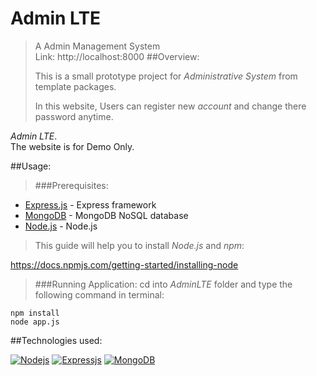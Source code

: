 # Admin LTE
>A Admin Management System<br>
>Link: http://localhost:8000
##Overview:
> <p> This is a small prototype project for <em>Administrative System</em> from template packages.</p>
> <p> In this website, Users can register new <em>account</em> and change there password anytime. 
<em>Admin LTE</em>.<br>
  The website is for Demo Only.
</p>

##Usage:

>###Prerequisites:
 - [Express.js](http://expressjs.com) - Express framework
 - [MongoDB](https://www.mongodb.com/) - MongoDB NoSQL database
 - [Node.js](https://Node.js.org/en/download/) - Node.js
 
>This guide will help you to install *Node.js* and *npm*:
>
https://docs.npmjs.com/getting-started/installing-node

>###Running Application:
 >cd into *AdminLTE* folder and type the following command in terminal:
```
npm install
node app.js
```

##Technologies used:

[![Nodejs](https://upload.wikimedia.org/wikipedia/commons/thumb/7/7e/Node.js_logo_2015.svg/320px-Node.js_logo_2015.svg.png "Node.js (click to open link)")](https://Node.js.org/en/about/)
[![Expressjs](https://upload.wikimedia.org/wikipedia/commons/6/64/Expressjs.png "Express.js (click to open link)")](http://expressjs.com/)
[![MongoDB](https://upload.wikimedia.org/wikipedia/en/4/45/MongoDB-Logo.svg "MongoDB (click to open link)")](https://www.mongodb.com/)